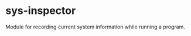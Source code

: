 sys-inspector
=============

Module for recording current system information while running a program.
